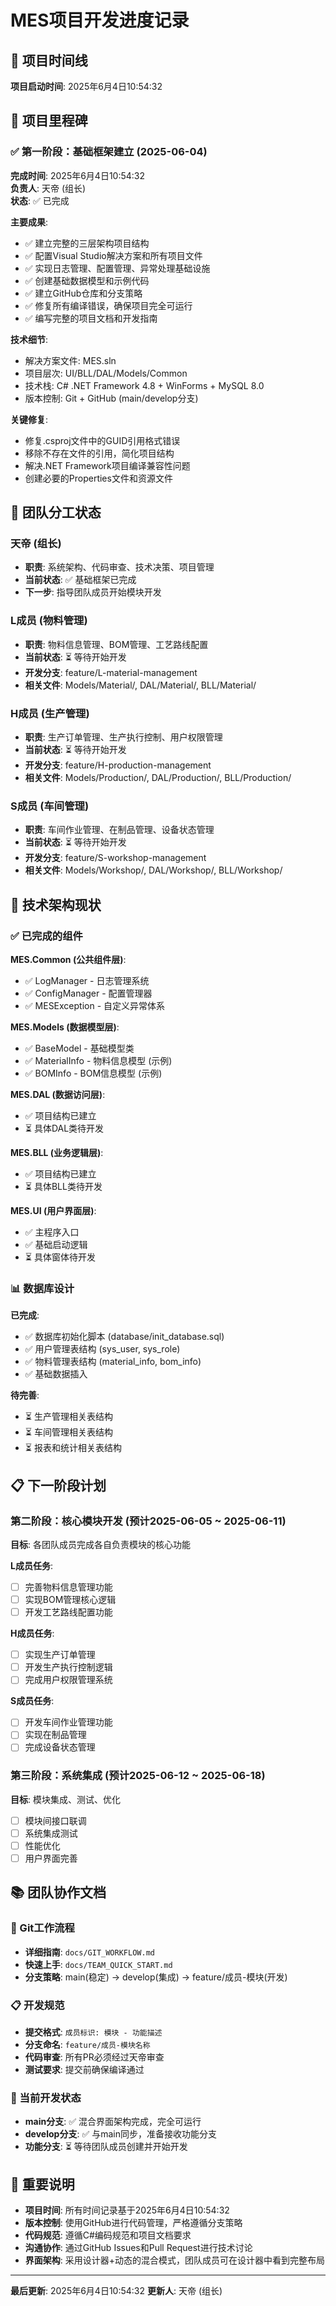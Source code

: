 # MES项目开发进度记录

## 📅 项目时间线

**项目启动时间**: 2025年6月4日10:54:32

## 🎯 项目里程碑

### ✅ 第一阶段：基础框架建立 (2025-06-04)

**完成时间**: 2025年6月4日10:54:32  
**负责人**: 天帝 (组长)  
**状态**: ✅ 已完成

**主要成果**:
- ✅ 建立完整的三层架构项目结构
- ✅ 配置Visual Studio解决方案和所有项目文件
- ✅ 实现日志管理、配置管理、异常处理基础设施
- ✅ 创建基础数据模型和示例代码
- ✅ 建立GitHub仓库和分支策略
- ✅ 修复所有编译错误，确保项目完全可运行
- ✅ 编写完整的项目文档和开发指南

**技术细节**:
- 解决方案文件: MES.sln
- 项目层次: UI/BLL/DAL/Models/Common
- 技术栈: C# .NET Framework 4.8 + WinForms + MySQL 8.0
- 版本控制: Git + GitHub (main/develop分支)

**关键修复**:
- 修复.csproj文件中的GUID引用格式错误
- 移除不存在文件的引用，简化项目结构
- 解决.NET Framework项目编译兼容性问题
- 创建必要的Properties文件和资源文件

## 👥 团队分工状态

### 天帝 (组长)
- **职责**: 系统架构、代码审查、技术决策、项目管理
- **当前状态**: ✅ 基础框架已完成
- **下一步**: 指导团队成员开始模块开发

### L成员 (物料管理)
- **职责**: 物料信息管理、BOM管理、工艺路线配置
- **当前状态**: ⏳ 等待开始开发
- **开发分支**: feature/L-material-management
- **相关文件**: Models/Material/, DAL/Material/, BLL/Material/

### H成员 (生产管理)
- **职责**: 生产订单管理、生产执行控制、用户权限管理
- **当前状态**: ⏳ 等待开始开发
- **开发分支**: feature/H-production-management
- **相关文件**: Models/Production/, DAL/Production/, BLL/Production/

### S成员 (车间管理)
- **职责**: 车间作业管理、在制品管理、设备状态管理
- **当前状态**: ⏳ 等待开始开发
- **开发分支**: feature/S-workshop-management
- **相关文件**: Models/Workshop/, DAL/Workshop/, BLL/Workshop/

## 🔧 技术架构现状

### ✅ 已完成的组件

**MES.Common (公共组件层)**:
- ✅ LogManager - 日志管理系统
- ✅ ConfigManager - 配置管理器
- ✅ MESException - 自定义异常体系

**MES.Models (数据模型层)**:
- ✅ BaseModel - 基础模型类
- ✅ MaterialInfo - 物料信息模型 (示例)
- ✅ BOMInfo - BOM信息模型 (示例)

**MES.DAL (数据访问层)**:
- ✅ 项目结构已建立
- ⏳ 具体DAL类待开发

**MES.BLL (业务逻辑层)**:
- ✅ 项目结构已建立
- ⏳ 具体BLL类待开发

**MES.UI (用户界面层)**:
- ✅ 主程序入口
- ✅ 基础启动逻辑
- ⏳ 具体窗体待开发

### 📊 数据库设计

**已完成**:
- ✅ 数据库初始化脚本 (database/init_database.sql)
- ✅ 用户管理表结构 (sys_user, sys_role)
- ✅ 物料管理表结构 (material_info, bom_info)
- ✅ 基础数据插入

**待完善**:
- ⏳ 生产管理相关表结构
- ⏳ 车间管理相关表结构
- ⏳ 报表和统计相关表结构

## 📋 下一阶段计划

### 第二阶段：核心模块开发 (预计2025-06-05 ~ 2025-06-11)

**目标**: 各团队成员完成各自负责模块的核心功能

**L成员任务**:
- [ ] 完善物料信息管理功能
- [ ] 实现BOM管理核心逻辑
- [ ] 开发工艺路线配置功能

**H成员任务**:
- [ ] 实现生产订单管理
- [ ] 开发生产执行控制逻辑
- [ ] 完成用户权限管理系统

**S成员任务**:
- [ ] 开发车间作业管理功能
- [ ] 实现在制品管理
- [ ] 完成设备状态管理

### 第三阶段：系统集成 (预计2025-06-12 ~ 2025-06-18)

**目标**: 模块集成、测试、优化

- [ ] 模块间接口联调
- [ ] 系统集成测试
- [ ] 性能优化
- [ ] 用户界面完善

## 📚 团队协作文档

### 🔄 Git工作流程
- **详细指南**: `docs/GIT_WORKFLOW.md`
- **快速上手**: `docs/TEAM_QUICK_START.md`
- **分支策略**: main(稳定) → develop(集成) → feature/成员-模块(开发)

### 📋 开发规范
- **提交格式**: `成员标识: 模块 - 功能描述`
- **分支命名**: `feature/成员-模块名称`
- **代码审查**: 所有PR必须经过天帝审查
- **测试要求**: 提交前确保编译通过

### 🎯 当前开发状态
- **main分支**: ✅ 混合界面架构完成，完全可运行
- **develop分支**: ✅ 与main同步，准备接收功能分支
- **功能分支**: ⏳ 等待团队成员创建并开始开发

## 📝 重要说明

- **项目时间**: 所有时间记录基于2025年6月4日10:54:32
- **版本控制**: 使用GitHub进行代码管理，严格遵循分支策略
- **代码规范**: 遵循C#编码规范和项目文档要求
- **沟通协作**: 通过GitHub Issues和Pull Request进行技术讨论
- **界面架构**: 采用设计器+动态的混合模式，团队成员可在设计器中看到完整布局

---
**最后更新**: 2025年6月4日10:54:32
**更新人**: 天帝 (组长)
